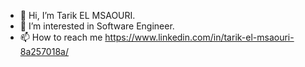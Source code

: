 - 👋 Hi, I’m Tarik EL MSAOURI.
- 👀 I’m interested in Software Engineer.
- 📫 How to reach me https://www.linkedin.com/in/tarik-el-msaouri-8a257018a/
